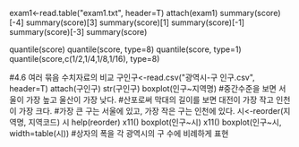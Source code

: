 exam1<-read.table("exam1.txt", header=T)
attach(exam1)
summary(score)[-4]
summary(score)[3]
summary(score)[1]
summary(score)[-1]
summary(score)[-3]
summary(score)

quantile(score)
quantile(score, type=8)
quantile(score, type=1)
quantile(score,c(1/2,1/4,1/8,1/16), type=8)


#4.6 여러 묶음 수치자료의 비교
구인구<-read.csv("광역시-구 인구.csv", header=T)
attach(구인구)
str(구인구)
boxplot(인구~지역명) 
 #중간수준을 보면 서울이 가장 높고 울산이 가장 낮다. 
 #산포로써 막대의 길이를 보면 대전이 가장 작고 인천이 가장 크다.
 #가장 큰 구는 서울에 있고, 가장 작은 구는 인천에 있다.
시<-reorder(지역명, 지역코드)
시
help(reorder)
x11()
boxplot(인구~시)
x11()
boxplot(인구~시, width=table(시)) #상자의 폭을 각 광역시의 구 수에 비례하게 표현